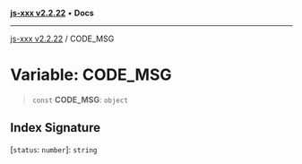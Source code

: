 [**js-xxx v2.2.22**](../README.md) • **Docs**

***

[js-xxx v2.2.22](../README.md) / CODE\_MSG

# Variable: CODE\_MSG

> `const` **CODE\_MSG**: `object`

## Index Signature

 \[`status`: `number`\]: `string`
